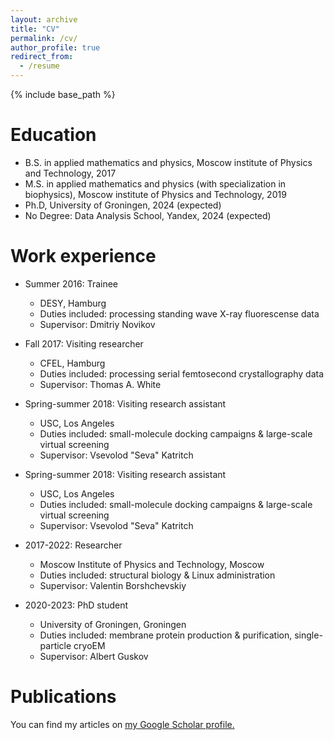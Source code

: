 ```yaml
---
layout: archive
title: "CV"
permalink: /cv/
author_profile: true
redirect_from:
  - /resume
---
```


{% include base_path %}

Education
======
* B.S. in applied mathematics and physics, Moscow institute of Physics and Technology, 2017
* M.S. in applied mathematics and physics (with specialization in biophysics), Moscow institute of Physics and Technology, 2019
* Ph.D, University of Groningen, 2024 (expected)
* No Degree: Data Analysis School, Yandex, 2024 (expected)

Work experience
======
* Summer 2016: Trainee
  * DESY, Hamburg
  * Duties included: processing standing wave X-ray fluorescense data
  * Supervisor: Dmitriy Novikov

* Fall 2017: Visiting researcher
  * CFEL, Hamburg
  * Duties included: processing serial femtosecond crystallography data
  * Supervisor: Thomas A. White
  
* Spring-summer 2018: Visiting research assistant
  * USC, Los Angeles
  * Duties included: small-molecule docking campaigns & large-scale virtual screening
  * Supervisor: Vsevolod "Seva" Katritch

* Spring-summer 2018: Visiting research assistant
  * USC, Los Angeles
  * Duties included: small-molecule docking campaigns & large-scale virtual screening
  * Supervisor: Vsevolod "Seva" Katritch

* 2017-2022: Researcher
  * Moscow Institute of Physics and Technology, Moscow
  * Duties included: structural biology & Linux administration
  * Supervisor: Valentin Borshchevskiy

* 2020-2023: PhD student
  * University of Groningen, Groningen
  * Duties included: membrane protein production & purification, single-particle cryoEM
  * Supervisor: Albert Guskov


Publications
======

You can find my articles on <u><a href="{{author.googlescholar}}">my Google Scholar profile</a>.</u>


